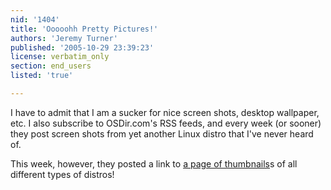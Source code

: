 ```yaml
---
nid: '1404'
title: 'Ooooohh Pretty Pictures!'
authors: 'Jeremy Turner'
published: '2005-10-29 23:39:23'
license: verbatim_only
section: end_users
listed: 'true'

---
```

I have to admit that I am a sucker for nice screen shots, desktop wallpaper, etc.  I also subscribe to OSDir.com's RSS feeds, and every week (or sooner) they post screen shots from yet another Linux distro that I've never heard of. 

This week, however, they posted a link to [a page of thumbnails](http://shots.osdir.com/index_thumbs.php)s of all different types of distros!

